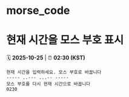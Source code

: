 # morse_code
# 현재 시간을 모스 부호 표시
<!-- MORSE_TIME_START -->
🗓️ **2025-10-25** | ⏰ **02:30 (KST)**

```
현재 시간을 입력하세요. 모스 부호로 바꿉니다
----- ..--- ...-- -----
모스 부호를 다시 현재 시간으로 바꿉니다
0230
```
<!-- MORSE_TIME_END -->
